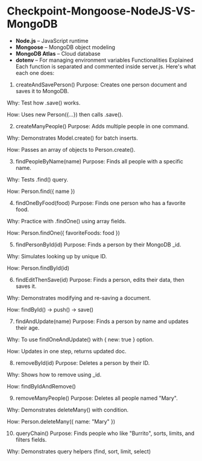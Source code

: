 # Checkpoint-Mongoose-NodeJS-VS-MongoDB
- **Node.js** – JavaScript runtime
- **Mongoose** – MongoDB object modeling
- **MongoDB Atlas** – Cloud database
- **dotenv** – For managing environment variables
Functionalities Explained
Each function is separated and commented inside server.js. Here's what each one does:

1. createAndSavePerson()
Purpose: Creates one person document and saves it to MongoDB.

Why: Test how .save() works.

How: Uses new Person({...}) then calls .save().

2. createManyPeople()
Purpose: Adds multiple people in one command.

Why: Demonstrates Model.create() for batch inserts.

How: Passes an array of objects to Person.create().

3. findPeopleByName(name)
Purpose: Finds all people with a specific name.

Why: Tests .find() query.

How: Person.find({ name })

4. findOneByFood(food)
Purpose: Finds one person who has a favorite food.

Why: Practice with .findOne() using array fields.

How: Person.findOne({ favoriteFoods: food })

5. findPersonById(id)
Purpose: Finds a person by their MongoDB _id.

Why: Simulates looking up by unique ID.

How: Person.findById(id)

6. findEditThenSave(id)
Purpose: Finds a person, edits their data, then saves it.

Why: Demonstrates modifying and re-saving a document.

How: findById() → push() → save()

7. findAndUpdate(name)
Purpose: Finds a person by name and updates their age.

Why: To use findOneAndUpdate() with { new: true } option.

How: Updates in one step, returns updated doc.

8. removeById(id)
Purpose: Deletes a person by their ID.

Why: Shows how to remove using _id.

How: findByIdAndRemove()

9. removeManyPeople()
Purpose: Deletes all people named "Mary".

Why: Demonstrates deleteMany() with condition.

How: Person.deleteMany({ name: "Mary" })

10. queryChain()
Purpose: Finds people who like "Burrito", sorts, limits, and filters fields.

Why: Demonstrates query helpers (find, sort, limit, select)

